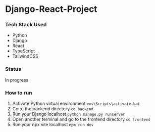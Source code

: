 # Django-React-Project

### Tech Stack Used
- Python
- Django
- React
- TypeScript
- TailwindCSS

### Status
In progress

### How to run

1. Activate Python virtual environment `env\Scripts\activate.bat`
2. Go to the backend directory `cd backend`
3. Run your Django localhost `python manage.py runserver`
4. Open another terminal and go to the frontend directory `cd frontend`
5. Run your npx vite localhost `npm run dev`
